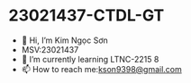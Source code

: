 # 23021437-CTDL-GT
- 👋 Hi, I’m Kim Ngọc Sơn
- MSV:23021437
- 🌱 I’m currently learning LTNC-2215 8
- 📫 How to reach me:kson9398@gmail.com


<!---
230-21437/230-21437 is a ✨ special ✨ repository because its `README.md` (this file) appears on your GitHub profile.
You can click the Preview link to take a look at your changes.
--->
